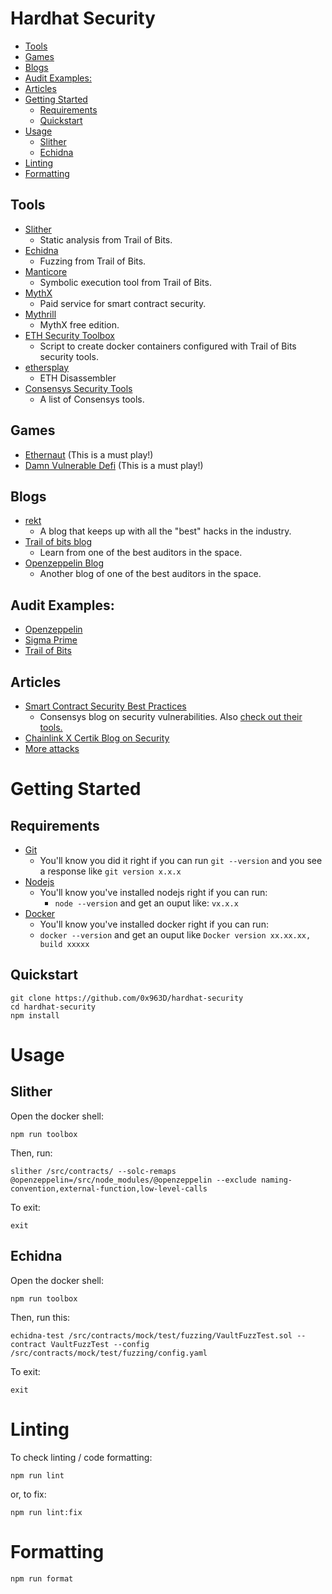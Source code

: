 # Hardhat Security
- [Tools](#tools)
- [Games](#games)
- [Blogs](#blogs)
- [Audit Examples:](#audit-examples)
- [Articles](#articles)
- [Getting Started](#getting-started)
  - [Requirements](#requirements)
  - [Quickstart](#quickstart)
- [Usage](#usage)
  - [Slither](#slither)
  - [Echidna](#echidna)
- [Linting](#linting)
- [Formatting](#formatting)

## Tools

-   [Slither](https://github.com/crytic/slither)
    -   Static analysis from Trail of Bits.
-   [Echidna](https://github.com/crytic/echidna)
    -   Fuzzing from Trail of Bits.
-   [Manticore](https://github.com/trailofbits/manticore)
    -   Symbolic execution tool from Trail of Bits.
-   [MythX](https://mythx.io/)
    -   Paid service for smart contract security.
-   [Mythrill](https://github.com/ConsenSys/mythril)
    -   MythX free edition.
-   [ETH Security Toolbox](https://github.com/trailofbits/eth-security-toolbox)
    -   Script to create docker containers configured with Trail of Bits security tools.
-   [ethersplay](https://github.com/crytic/ethersplay)
    -   ETH Disassembler
-   [Consensys Security Tools](https://consensys.net/diligence/tools/)
    -   A list of Consensys tools.

## Games

-   [Ethernaut](https://ethernaut.openzeppelin.com/) (This is a must play!)
-   [Damn Vulnerable Defi](https://www.damnvulnerabledefi.xyz/) (This is a must play!)

## Blogs

-   [rekt](https://rekt.news/)
    -   A blog that keeps up with all the "best" hacks in the industry.
-   [Trail of bits blog](https://blog.trailofbits.com/)
    -   Learn from one of the best auditors in the space.
-   [Openzeppelin Blog](https://blog.openzeppelin.com/)
    -   Another blog of one of the best auditors in the space.

## Audit Examples:
- [Openzeppelin](https://blog.openzeppelin.com/fei-audit-2/)
- [Sigma Prime](https://tracer.finance/radar/sigma-prime-audit/)
- [Trail of Bits](https://alephzero.org/blog/trail-of-bits-audit-security/)

## Articles

-   [Smart Contract Security Best Practices](https://consensys.github.io/smart-contract-best-practices/)
    -   Consensys blog on security vulnerabilities. Also [check out their tools.](https://consensys.net/diligence/tools/)
-   [Chainlink X Certik Blog on Security](https://www.certik.com/resources/blog/technology/top-10-defi-security-best-practices)
-   [More attacks](https://consensys.github.io/smart-contract-best-practices/attacks/denial-of-service/)

# Getting Started

## Requirements

-   [Git](https://git-scm.com/book/en/v2/Getting-Started-Installing-Git)
    -   You'll know you did it right if you can run `git --version` and you see a response like `git version x.x.x`
-   [Nodejs](https://nodejs.org/en/)
    -   You'll know you've installed nodejs right if you can run:
        -   `node --version` and get an ouput like: `vx.x.x`
-   [Docker](https://docs.docker.com/get-docker/)
    -   You'll know you've installed docker right if you can run:
    -   `docker --version` and get an ouput like `Docker version xx.xx.xx, build xxxxx`

## Quickstart

```
git clone https://github.com/0x963D/hardhat-security
cd hardhat-security
npm install
```

# Usage

## Slither 

Open the docker shell:

```
npm run toolbox
```

Then, run:

```
slither /src/contracts/ --solc-remaps @openzeppelin=/src/node_modules/@openzeppelin --exclude naming-convention,external-function,low-level-calls
```

To exit:

```
exit
```


## Echidna

Open the docker shell:

```
npm run toolbox
```

Then, run this:

```
echidna-test /src/contracts/mock/test/fuzzing/VaultFuzzTest.sol --contract VaultFuzzTest --config /src/contracts/mock/test/fuzzing/config.yaml
```

To exit:

```
exit
```

# Linting

To check linting / code formatting:

```
npm run lint
```

or, to fix:

```
npm run lint:fix
```

# Formatting

```
npm run format
```
